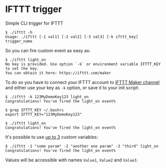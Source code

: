 # IFTTT trigger

Simple CLI trigger for IFTTT

```
$ ./ifttt -h
Usage: ./ifttt [-1 val1] [-2 val2] [-3 val3] [-k ifttt_key] trigger_name
```

So you can fire custom event as easy as:

```
$ ./ifttt light_on
No key is provided. Use option `-k` or environment variable IFTTT_KEY to set the key.
You can obtain it here: https://ifttt.com/maker
```

To do so you have to connect your IFTTT account to [IFTTT Maker channel][1] and
either use your key as `-k` option, or save it to your init script:
```
$ ./ifttt -k 123MyDemoKey123 light_on
Congratulations! You've fired the light_on event%
```
```shell
$ grep IFTTT_KEY ~/.bashrc
export IFTTT_KEY="123MyDemoKey123"

$ ./ifttt light_on
Congratulations! You've fired the light_on event%
```

It's possible to use [up to 3][2] custom variables:
```shell
$ ./ifttt -1 "some param" -2 "another one param" -3 "third" light_on
Congratulations! You've fired the light_on event%
```
Values will be accessible with names `Value1`, `Value2` and `Value3`.

[1]: https://ifttt.com/maker
[2]: https://ifttt.com/channels/maker/triggers/1636368624-receive-a-web-request
